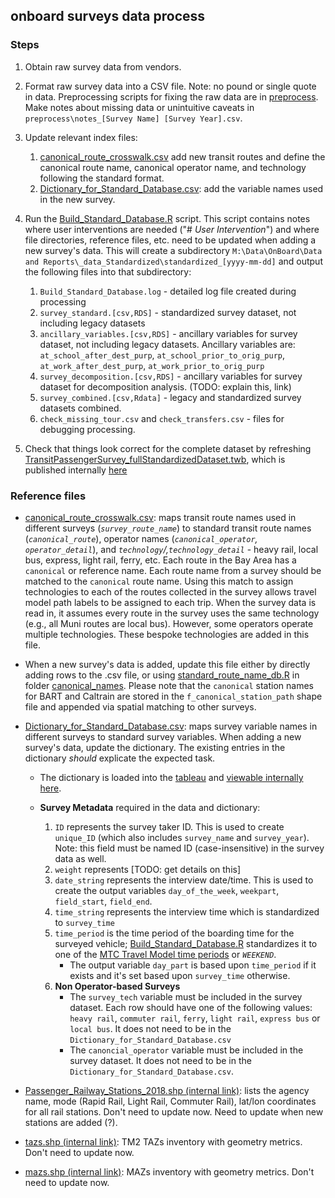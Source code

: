 ## onboard surveys data process

### Steps

1. Obtain raw survey data from vendors.
2. Format raw survey data into a CSV file. Note: no pound or single quote in data. Preprocessing scripts for fixing the raw data are in [preprocess](preprocess). Make notes about missing data or unintuitive caveats in `preprocess\notes_[Survey Name] [Survey Year].csv`.
3. Update relevant index files:
   1. [canonical_route_crosswalk.csv](canonical_route_crosswalk.csv) add new transit routes and define the canonical route name, canonical operator name, and technology following the standard format.
   2. [Dictionary_for_Standard_Database.csv](Dictionary_for_Standard_Database.csv): add the variable names used in the new survey.

4. Run the [Build_Standard_Database.R](Build_Standard_Database.R) script. This script contains notes where user interventions are needed ("# _User Intervention_") and where file directories, reference files, etc. need to be updated when adding a new survey's data. This will create a subdirectory `M:\Data\OnBoard\Data and Reports\_data_Standardized\standardized_[yyyy-mm-dd]` and output the following files into that subdirectory:
    1. `Build_Standard_Database.log` - detailed log file created during processing
    1. `survey_standard.[csv,RDS]` - standardized survey dataset, not including legacy datasets
    1. `ancillary_variables.[csv,RDS]` - ancillary variables for survey dataset, not including legacy datasets. Ancillary variables are: `at_school_after_dest_purp`, `at_school_prior_to_orig_purp`, `at_work_after_dest_purp`, `at_work_prior_to_orig_purp`
    1. `survey_decomposition.[csv,RDS]` - ancillary variables for survey dataset for decomposition analysis. (TODO: explain this, link)
    1. `survey_combined.[csv,Rdata]` - legacy and standardized survey datasets combined.
    1. `check_missing_tour.csv` and `check_transfers.csv` - files for debugging processing.
    
5. Check that things look correct for the complete dataset by refreshing [TransitPassengerSurvey_fullStandardizedDataset.twb](TransitPassengerSurvey_fullStandardizedDataset.twb), which is published internally [here](https://10ay.online.tableau.com/#/site/metropolitantransportationcommission/workbooks/1896779?:origin=card_share_link) 

### Reference files

* [canonical_route_crosswalk.csv](canonical_route_crosswalk.csv): maps transit route names used in different surveys (*`survey_route_name`*) to standard transit route names (*`canonical_route`*), operator names (*`canonical_operator`, `operator_detail`*), and *`technology`/,`technology_detail`* - heavy rail, local bus, express, light rail, ferry, etc. 
Each route in the Bay Area has a `canonical` or reference name. Each route name from a survey should be matched to the `canonical` route name. Using this match to assign technologies to each of the routes collected in the survey allows travel model path labels to be assigned to each trip. When the survey data is read in, it assumes every route in the survey uses the same technology (e.g., all Muni routes are local bus). However, some operators operate multiple technologies. These bespoke technologies are added in this file. 

* When a new survey's data is added, update this file either by directly adding rows to the .csv file, or using [standard_route_name_db.R](../canonical_names/standard_route_name_db.R) in folder [canonical_names](../canonical_names).  Please note that the `canonical` station names for BART and Caltrain are stored in the `f_canonical_station_path` shape file and appended via spatial matching to other surveys.
 
* [Dictionary_for_Standard_Database.csv](Dictionary_for_Standard_Database.csv): maps survey variable names in different surveys to standard survey variables.  When adding a new survey's data, update the dictionary. The existing entries in the dictionary *should* explicate the expected task.

  * The dictionary is loaded into the [tableau](TransitPassengerSurvey_fullStandardizedDataset.twb) and [viewable internally here](https://10ay.online.tableau.com/t/metropolitantransportationcommission/views/TransitPassengerSurvey_fullStandardizedDataset/Dictionary).

  * **Survey Metadata** required in the data and dictionary:

    1. `ID` represents the survey taker ID. This is used to create `unique_ID` (which also includes `survey_name` and `survey_year`). Note: this field must be named ID (case-insensitive) in the survey data as well.
    1. `weight` represents [TODO: get details on this]
    1. `date_string` represents the interview date/time. This is used to create the output variables `day_of_the_week`, `weekpart`, `field_start`, `field_end`.
    1. `time_string` represents the interview time which is standardized to `survey_time`
    1. `time_period` is the time period of the boarding time for the surveyed vehicle; [Build_Standard_Database.R](Build_Standard_Database.R) standardizes it to one of the [MTC Travel Model time periods](https://github.com/BayAreaMetro/modeling-website/wiki/TimePeriods) or *`WEEKEND`*.
       * The output variable `day_part` is based upon `time_period` if it exists and it's set based upon `survey_time` otherwise.
    1. **Non Operator-based Surveys**
       * The `survey_tech` variable must be included in the survey dataset. Each row should have one of the following values: `heavy rail`, `commuter rail`, `ferry`, `light rail`, `express bus` or `local bus`. It does not need to be in the `Dictionary_for_Standard_Database.csv`
       * The `canoncial_operator` variable must be included in the survey dataset. It does not need to be in the `Dictionary_for_Standard_Database.csv`.

* [Passenger_Railway_Stations_2018.shp (internal link)](https://mtcdrive.box.com/s/dq6f8ca95os4sbsd9aste54dx0c3zrks): lists the agency name, mode (Rapid Rail, Light Rail, Commuter Rail), lat/lon coordinates for all rail stations. Don't need to update now. Need to update when new stations are added (?).

* [tazs.shp (internal link)](https://mtcdrive.box.com/s/42s7lvbq0snvvjeyigi36z295rsmcpd4): TM2 TAZs inventory with geometry metrics. Don't need to update now.

* [mazs.shp (internal link)](https://mtcdrive.box.com/s/k7tpfjq11pqpfewdpexqfz7uyw6p7nx9): MAZs inventory with geometry metrics.
Don't need to update now.
